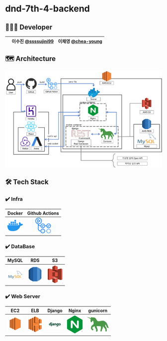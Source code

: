 # dnd-7th-4-backend



## 👩🏻‍💻 Developer

|      | 이수진 [@ssssujini99](https://github.com/ssssujini99)  | 이채영 [@chea-young](https://github.com/chea-young)|
|------|------|---|


## 🗺 Architecture
<img src="./images/architecture.png">


## 🛠 Tech Stack

### ✔️ Infra

|Docker|Github Actions|
|:---:|:---:|
|<img src = "./images/docker.png" width="50px" title="Docker"/>|<img src="./images/githubactions.png" width="50px" title="Github Actions"/>

### ✔️ DataBase

| MySQL                                                        | RDS                                                     |S3|
|--------------------------------------------------------------|---------------------------------------------------------|---|
| <img src="./images/mysql.png" width="50px"  title= "MySQL"/> | <img src="./images/rds.png" width="50px"  title="RDS"/> |<img src="./images/s3.png" width="50px"  title="S3" />

### ✔️ Web Server

| EC2                                                      | ELB                                                      | Django                                                         | Nginx                                                        |gunicorn|
|----------------------------------------------------------|----------------------------------------------------------|----------------------------------------------------------------|--------------------------------------------------------------|---|
| <img src="./images/ec2.png" width="50px"  title="EC2" /> | <img src="./images/elb.png" width="50px"  title="ELB" /> | <img src="./images/django.png" width="50px"  title="Django" /> | <img src="./images/nginx.png" width="50px"  title="Nginx" /> |<img src="./images/gunicorn.png" width="70px"  title="gunicorn" />

